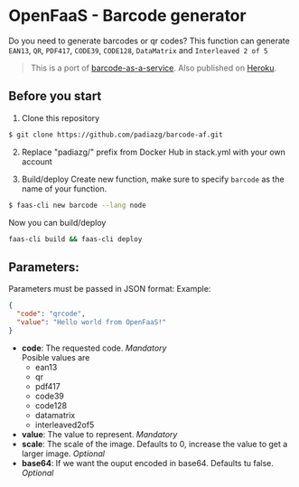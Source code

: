 # OpenFaaS - Barcode generator

Do you need to generate barcodes or qr codes? This function can generate ```EAN13```, ```QR```, ```PDF417```, ```CODE39```, ```CODE128```, ```DataMatrix``` and ```Interleaved 2 of 5```

> This is a port of [barcode-as-a-service](https://github.com/padiazg/barcode-as-a-service). Also published on [Heroku](https://barcode-render.herokuapp.com/).

## Before you start

1. Clone this repository
```bash
$ git clone https://github.com/padiazg/barcode-af.git
```
2. Replace "padiazg/" prefix from Docker Hub in stack.yml with your own account

3. Build/deploy
Create new function, make sure to specify ```barcode``` as the name of your function.
```bash
$ faas-cli new barcode --lang node
```
Now you can build/deploy
```bash
faas-cli build && faas-cli deploy
```

## Parameters:
Parameters must be passed in JSON format:
Example:
```json
{
  "code": "qrcode", 
  "value": "Hello world from OpenFaaS!"
}
```

* **code**: The requested code. *Mandatory*  
    Posible values are
    + ean13
    + qr
    + pdf417
    + code39
    + code128
    + datamatrix
    + interleaved2of5
* **value**: The value to represent. *Mandatory*
* **scale**: The scale of the image. Defaults to 0, increase the value to get a larger image. *Optional*
* **base64**: If we want the ouput encoded in base64. Defaults tu false. *Optional*
